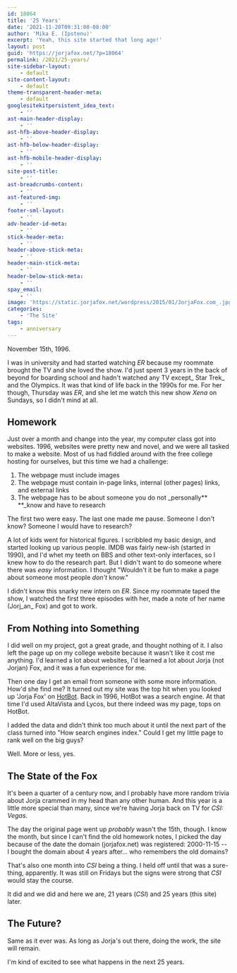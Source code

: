 ```yaml
---
id: 18064
title: '25 Years'
date: '2021-11-20T09:31:00-08:00'
author: 'Mika E. (Ipstenu)'
excerpt: 'Yeah, this site started that long ago!'
layout: post
guid: 'https://jorjafox.net/?p=18064'
permalink: /2021/25-years/
site-sidebar-layout:
    - default
site-content-layout:
    - default
theme-transparent-header-meta:
    - default
googlesitekitpersistent_idea_text:
    - ''
ast-main-header-display:
    - ''
ast-hfb-above-header-display:
    - ''
ast-hfb-below-header-display:
    - ''
ast-hfb-mobile-header-display:
    - ''
site-post-title:
    - ''
ast-breadcrumbs-content:
    - ''
ast-featured-img:
    - ''
footer-sml-layout:
    - ''
adv-header-id-meta:
    - ''
stick-header-meta:
    - ''
header-above-stick-meta:
    - ''
header-main-stick-meta:
    - ''
header-below-stick-meta:
    - ''
spay_email:
    - ''
image: 'https://static.jorjafox.net/wordpress/2015/01/JorjaFox.com_.jpg'
categories:
    - 'The Site'
tags:
    - anniversary
---
```


November 15th, 1996.

I was in university and had started watching _ER_ because my roommate brought the TV and she loved the show. I'd just spent 3 years in the back of beyond for boarding school and hadn't watched any TV except_ Star Trek_ and the Olympics. It was that kind of life back in the 1990s for me. For her though, Thursday was _ER_, and she let me watch this new show _Xena_ on Sundays, so I didn't mind at all.

<h2 id="h-homework">Homework</h2>

Just over a month and change into the year, my computer class got into websites. 1996, websites were pretty new and novel, and we were all tasked to make a website. Most of us had fiddled around with the free college hosting for ourselves, but this time we had a challenge:

<ol><li>The webpage must include images</li><li>The webpage must contain in-page links, internal (other pages) links, and external links</li><li>The webpage has to be about someone you do not _personally** **_know and have to research</li></ol>

The first two were easy. The last one made me pause. Someone I don't know? Someone I would have to research?

A lot of kids went for historical figures. I scribbled my basic design, and started looking up various people. IMDB was fairly new-ish (started in 1990), and I'd whet my teeth on BBS and other text-only interfaces, so I knew how to do the research part. But I didn't want to do someone where there was _easy_ information. I thought "Wouldn't it be fun to make a page about someone most people _don't_ know."

I didn't know this snarky new intern on _ER_. Since my roommate taped the show, I watched the first three episodes with her, made a note of her name (Jorj_an_ Fox) and got to work.

<h2 id="h-from-nothing-into-something">From Nothing into Something</h2>

I did well on my project, got a great grade, and thought nothing of it. I also left the page up on my college website because it wasn't like it cost me anything. I'd learned a lot about websites, I'd learned a lot about Jorja (not Jorjan) Fox, and it was a fun experience for me.

Then one day I get an email from someone with some more information. How'd she find me? It turned out my site was the top hit when you looked up 'Jorja Fox' on <a href="https://en.wikipedia.org/wiki/HotBot">HotBot</a>. Back in 1996, HotBot was a search engine. At that time I'd used AltaVista and Lycos, but there indeed was my page, tops on HotBot.

I added the data and didn't think too much about it until the next part of the class turned into "How search engines index." Could I get my little page to rank well on the big guys?

Well. More or less, yes.

<h2 id="h-the-state-of-the-fox">The State of the Fox</h2>

It's been a quarter of a century now, and I probably have more random trivia about Jorja crammed in my head than any other human. And this year is a little more special than many, since we're having Jorja back on TV for _CSI: Vegas_.

The day the original page went up _probably_ wasn't the 15th, though. I know the month, but since I can't find the old homework notes, I picked the day because of the date the domain (jorjafox.net) was registered: 2000-11-15  -- I bought the domain about 4 years after... who remembers the old domains?

That's also one month into _CSI_ being a thing. I held off until that was a sure-thing, apparently. It was still on Fridays but the signs were strong that _CSI_ would stay the course.

It did and we did and here we are, 21 years (_CSI_) and 25 years (this site) later.

<h2 id="h-the-future">The Future?</h2>

Same as it ever was. As long as Jorja's out there, doing the work, the site will remain.

I'm kind of excited to see what happens in the next 25 years.
